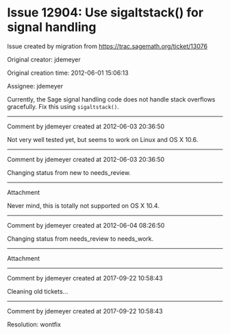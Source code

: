# Issue 12904: Use sigaltstack() for signal handling

Issue created by migration from https://trac.sagemath.org/ticket/13076

Original creator: jdemeyer

Original creation time: 2012-06-01 15:06:13

Assignee: jdemeyer

Currently, the Sage signal handling code does not handle stack overflows gracefully.  Fix this using `sigaltstack()`.


---

Comment by jdemeyer created at 2012-06-03 20:36:50

Not very well tested yet, but seems to work on Linux and OS X 10.6.


---

Comment by jdemeyer created at 2012-06-03 20:36:50

Changing status from new to needs_review.


---

Attachment

Never mind, this is totally not supported on OS X 10.4.


---

Comment by jdemeyer created at 2012-06-04 08:26:50

Changing status from needs_review to needs_work.


---

Attachment


---

Comment by jdemeyer created at 2017-09-22 10:58:43

Cleaning old tickets...


---

Comment by jdemeyer created at 2017-09-22 10:58:43

Resolution: wontfix
